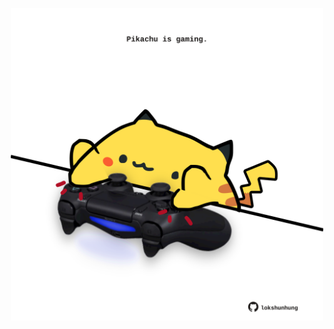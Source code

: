 <!-- built at 26/07/2023, 12:00:45 UTC -->
<p align="center">
  <img width="500" height="500" src="./ReadmeImage.svg">
</p>
